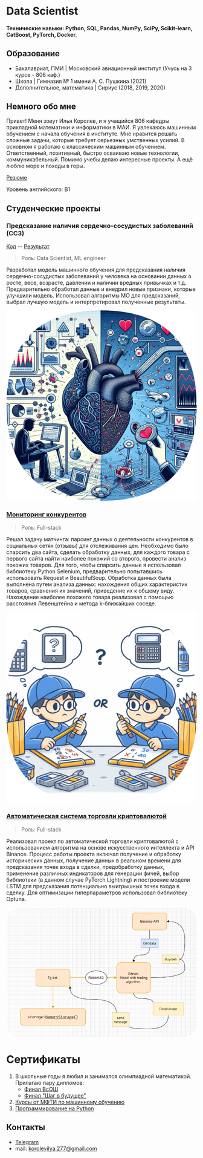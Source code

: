 # Data Scientist

#### Технические навыки: Python, SQL, Pandas, NumPy, SciPy, Scikit-learn, CatBoost, PyTorch, Docker. 

## Образование						       		
- Бакалавриат, ПМИ | Московский авиационный институт (Учусь на 3 курсе - 806 каф.)             		
- Школа       | Гимназия № 1 имени А. С. Пушкина (2021)
- Дополнительное, математика | Сириус (2018, 2019, 2020) 

## Немного обо мне

Привет! Меня зовут Илья Королев, и я учащийся 806 кафедры прикладной математики и информатики в МАИ. Я увлекаюсь машинным обучением с начала обучения в институте. Мне нравится решать сложные задачи, которые требует серьезных умственных усилий. В основном я работаю с классическим машинным обучением. Ответственный, позитивный, быстро осваиваю новые технологии, коммуникабельный. Помимо учебы делаю интересные проекты. А ещё люблю море и походы в горы.

[Резюме](https://github.com/Kiyoakiii/portfolio/blob/main/assets/%D0%A0%D0%B5%D0%B7%D1%8E%D0%BC%D0%B5_%D0%9A%D0%BE%D1%80%D0%BE%D0%BB%D0%B5%D0%B2%20%D0%98.%D0%A1.pdf)

Уровень английского: B1

## Студенческие проекты

### Предсказание наличия сердечно-сосудистых заболеваний (ССЗ) 
[Код](https://github.com/dppppppppppp/cardiac-assessment-ML) -- [Результат](/assets/ssz.pdf)


> Роль: Data Scientist, ML engineer

Разработал модель машинного обучения для предсказания наличия сердечно-сосудистых заболеваний у человека на основании данных о росте, весе, возрасте, давлении и наличии вредных привычках и т.д.
Предварительно обработал данные и внедрил новые признаки, которые улучшили модель. Использовал алгоритмы МО для предсказаний, выбрал лучшую модель и интерпретировал полученные результаты.

![](/assets/img/dpp.png)

### [Мониторинг конкурентов](https://github.com/Kiyoakiii/pars_techno)
> Роль: Full-stack

Решал задачу матчинга: парсинг данных о деятельности конкурентов в социальных сетях (отзывы) для отслеживания цен. Необходимо было спарсить два сайта, сделать обработку данных, для каждого товара с первого сайта найти наиболее похожий со второго, провести анализ похожих товаров. Для того, чтобы спарсить данные я использовал библиотеку Python Selenium, предварительно попытавшись использовать Request и BeautifulSoup. Обработка данных была выполнена путем анализа данных: нахождения общих характеристик товаров, сравнения их значений, приведение их к общему виду. Нахождение наиболее похожего товара реализовал с помощью расстояния Левенштейна и метода 
k-ближайших соседе. 

![](/assets/img/tech.png)

### [Автоматическая система торговли криптовалютой](https://github.com/Kiyoakiii/tg_bot_crypto)
> Роль: Full-stack

Реализовал проект по автоматической торговли криптовалютой с использованием алгоритма на основе искусственного интеллекта и API Binance. Процесс работы проекта включал получение и обработку исторических данных, получение данных в реальном времени для предсказания точек входа в сделки, предобработку данных, применение различных индикаторов для генерации фичей, выбор библиотеки (в данном случае PyTorch Lightning) и построение модели LSTM для предсказания потенциально выигрышных точек входа в сделку. Для оптимизации гиперпараметров использовал библиотеку Optuna.

![Архитектура](/assets/img/ar.png)

# Сертификаты
  1. В школьные годы я любил и занимался олимпиадной математикой. Прилагаю пару дипломов:
       - [Финал ВсОШ](https://drive.google.com/file/d/13sjkeibs7Lxxm1yEMQur-v3MKdHeQnH5/view?usp=drive_link)
       - [Финал "Шаг в будущее"](https://diploma.rsr-olymp.ru/files/rsosh-diplomas-static/compiled-storage-2021/by-code/238001090326/color.pdf)
  2. [Курсы от МФТИ по машинному обучению](/assets/diploma_ru.pdf)
  3. [Программирование на Python](https://stepik.org/cert/1091621)

## Контакты
  - [Telegram](https://t.me/Kiyoakio)
  - mail: korolevilya.277@gmail.com

